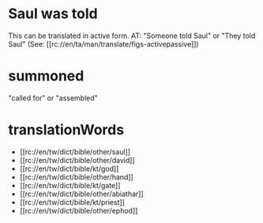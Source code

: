 # Saul was told

This can be translated in active form. AT: "Someone told Saul" or "They told Saul" (See: [[rc://en/ta/man/translate/figs-activepassive]])

# summoned

"called for" or "assembled"

# translationWords

* [[rc://en/tw/dict/bible/other/saul]]
* [[rc://en/tw/dict/bible/other/david]]
* [[rc://en/tw/dict/bible/kt/god]]
* [[rc://en/tw/dict/bible/other/hand]]
* [[rc://en/tw/dict/bible/kt/gate]]
* [[rc://en/tw/dict/bible/other/abiathar]]
* [[rc://en/tw/dict/bible/kt/priest]]
* [[rc://en/tw/dict/bible/other/ephod]]